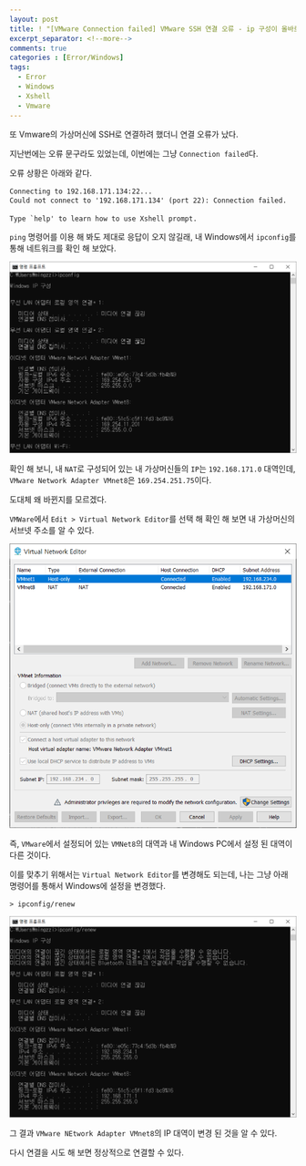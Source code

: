 ```yaml
---
layout: post
title: ! "[VMware Connection failed] VMware SSH 연결 오류 - ip 구성이 올바르지 않습니다"
excerpt_separator: <!--more-->
comments: true
categories : [Error/Windows]
tags:
  - Error
  - Windows
  - Xshell
  - Vmware
---
```


또 Vmware의 가상머신에 SSH로 연결하려 했더니 연결 오류가 났다.  

지난번에는 오류 문구라도 있었는데, 이번에는 그냥 `Connection failed`다.  

<!--more-->

오류 상황은 아래와 같다.  

```
Connecting to 192.168.171.134:22...
Could not connect to '192.168.171.134' (port 22): Connection failed.

Type `help' to learn how to use Xshell prompt.
```

`ping` 명령어를 이용 해 봐도 제대로 응답이 오지 않길래, 내 Windows에서 `ipconfig`를 통해 네트워크를 확인 해 보았다.  

![](/images/error/ssh_connection_failed/01.png)  

확인 해 보니, 내 `NAT`로 구성되어 있는 내 가상머신들의 `IP`는 `192.168.171.0` 대역인데, `VMware Network Adapter VMnet8`은 `169.254.251.75`이다.  

도대체 왜 바뀐지를 모르겠다.  

`VMWare`에서 `Edit > Virtual Network Editor`를 선택 해 확인 해 보면 내 가상머신의 서브넷 주소를 알 수 있다.  

![](/images/error/ssh_connection_failed/02.png)  

즉, `VMware`에서 설정되어 있는 `VMNet8`의 대역과 내 Windows PC에서 설정 된 대역이 다른 것이다.  

이를 맞추기 위해서는 `Virtual Network Editor`를 변경해도 되는데, 나는 그냥 아래 명령어를 통해서 Windows에 설정을 변경했다.  

```
> ipconfig/renew
```

![](/images/error/ssh_connection_failed/03.png)  

그 결과 `VMware NEtwork Adapter VMnet8`의 IP 대역이 변경 된 것을 알 수 있다.  

다시 연결을 시도 해 보면 정상적으로 연결할 수 있다.  